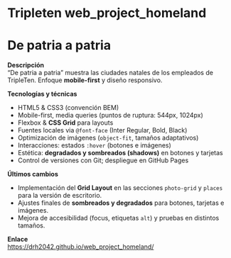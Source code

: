 # Tripleten web_project_homeland

# De patria a patria

**Descripción**  
“De patria a patria” muestra las ciudades natales de los empleados de TripleTen. Enfoque **mobile-first** y diseño responsivo.

**Tecnologías y técnicas**

- HTML5 & CSS3 (convención BEM)
- Mobile-first, media queries (puntos de ruptura: 544px, 1024px)
- Flexbox & **CSS Grid** para layouts
- Fuentes locales via `@font-face` (Inter Regular, Bold, Black)
- Optimización de imágenes (`object-fit`, tamaños adaptativos)
- Interacciones: estados `:hover` (botones e imágenes)
- Estética: **degradados y sombreados (shadows)** en botones y tarjetas
- Control de versiones con Git; despliegue en GitHub Pages

**Últimos cambios**

- Implementación del **Grid Layout** en las secciones `photo-grid` y `places` para la versión de escritorio.
- Ajustes finales de **sombreados y degradados** para botones, tarjetas e imágenes.
- Mejora de accesibilidad (focus, etiquetas `alt`) y pruebas en distintos tamaños.

**Enlace**  
https://drh2042.github.io/web_project_homeland/
